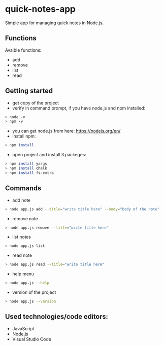 # quick-notes-app
Simple app for managing quick notes in Node.js.

Functions
--
Avaible functions:
* add
* remove
* list
* read

Getting started
--
* get copy of the project
* verify in command prompt, if you have node.js and npm installed:
```sh
> node -v
> npm -v
```
* you can get node.js from here: https://nodejs.org/en/
* install npm:
```sh
> npm install
```
* open project and install 3 packeges:
```sh
> npm install yargs
> npm install chalk
> npm install fs-extra
```

Commands
--
* add note
```sh
> node app.js add --title="write title here" --body="body of the note"
```
* remove note
```sh
> node app.js remove --title="write title here"
```
* list notes
```sh
> node app.js list
```
* read note
```sh
> node app.js read --title="write title here"
```
* help menu
```sh
> node app.js --help
```
* version of the project
```sh
> node app.js --version
```

Used technologies/code editors:
--
* JavaScript
* Node.js
* Visual Studio Code

